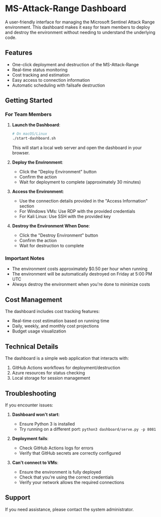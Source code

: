 # MS-Attack-Range Dashboard

A user-friendly interface for managing the Microsoft Sentinel Attack Range environment. This dashboard makes it easy for team members to deploy and destroy the environment without needing to understand the underlying code.

## Features

- One-click deployment and destruction of the MS-Attack-Range
- Real-time status monitoring
- Cost tracking and estimation
- Easy access to connection information
- Automatic scheduling with failsafe destruction

## Getting Started

### For Team Members

1. **Launch the Dashboard**:
   ```bash
   # On macOS/Linux
   ./start-dashboard.sh
   ```

   This will start a local web server and open the dashboard in your browser.

2. **Deploy the Environment**:
   - Click the "Deploy Environment" button
   - Confirm the action
   - Wait for deployment to complete (approximately 30 minutes)

3. **Access the Environment**:
   - Use the connection details provided in the "Access Information" section
   - For Windows VMs: Use RDP with the provided credentials
   - For Kali Linux: Use SSH with the provided key

4. **Destroy the Environment When Done**:
   - Click the "Destroy Environment" button
   - Confirm the action
   - Wait for destruction to complete

### Important Notes

- The environment costs approximately $0.50 per hour when running
- The environment will be automatically destroyed on Friday at 5:00 PM UTC
- Always destroy the environment when you're done to minimize costs

## Cost Management

The dashboard includes cost tracking features:
- Real-time cost estimation based on running time
- Daily, weekly, and monthly cost projections
- Budget usage visualization

## Technical Details

The dashboard is a simple web application that interacts with:
1. GitHub Actions workflows for deployment/destruction
2. Azure resources for status checking
3. Local storage for session management

## Troubleshooting

If you encounter issues:

1. **Dashboard won't start**:
   - Ensure Python 3 is installed
   - Try running on a different port: `python3 dashboard/serve.py -p 8081`

2. **Deployment fails**:
   - Check GitHub Actions logs for errors
   - Verify that GitHub secrets are correctly configured

3. **Can't connect to VMs**:
   - Ensure the environment is fully deployed
   - Check that you're using the correct credentials
   - Verify your network allows the required connections

## Support

If you need assistance, please contact the system administrator.
